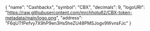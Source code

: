{
  "name": "Cashbackx",
  "symbol": "CBX",
  "decimals": 9,
  "logoURI": "https://raw.githubusercontent.com/mrchhotu62/CBX-token-metadata/main/logo.png",
  "address": "F6qUTfPefvy7X9hP9en3Hs5heZU48PMSJogv9WvnsFJc"
}
